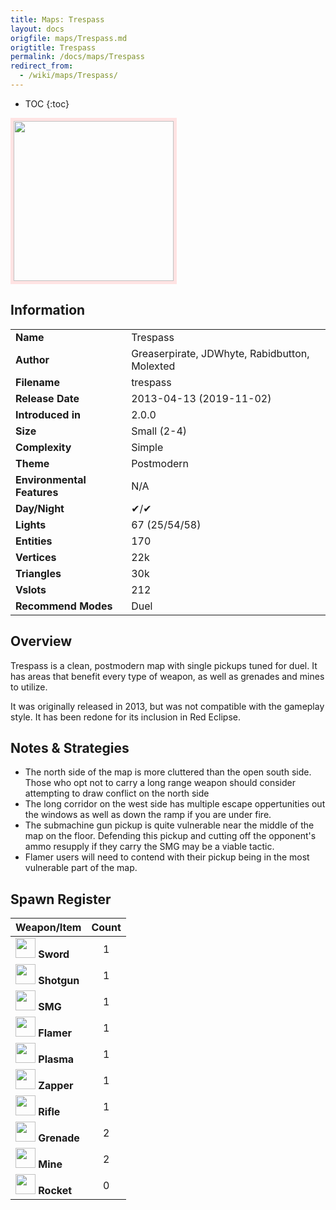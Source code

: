 ```yaml
---
title: Maps: Trespass
layout: docs
origfile: maps/Trespass.md
origtitle: Trespass
permalink: /docs/maps/Trespass
redirect_from:
  - /wiki/maps/Trespass/
---
```

* TOC
{:toc}
<img style='border:5px solid #ffe0e0e0' src="../images/maps/trespass/trespass.png" width="256px" />

## Information

|                            |                                               |
|----------------------------|-----------------------------------------------|
| **Name**                   | Trespass                                      |
| **Author**                 | Greaserpirate, JDWhyte, Rabidbutton, Molexted |
| **Filename**               | trespass                                      |
| **Release Date**           | 2013-04-13 (2019-11-02)                       |
| **Introduced in**          | 2.0.0                                         |
| **Size**                   | Small (2-4)                                   |
| **Complexity**             | Simple                                        |
| **Theme**                  | Postmodern                                    |
| **Environmental Features** | N/A                                           |
| **Day/Night**              | ✔/✔                                           |
| **Lights**                 | 67 (25/54/58)                                 |
| **Entities**               | 170                                           |
| **Vertices**               | 22k                                           |
| **Triangles**              | 30k                                           |
| **Vslots**                 | 212                                           |
| **Recommend Modes**        | Duel                                          |

## Overview
Trespass is a clean, postmodern map with single pickups tuned for duel. It has areas that benefit every type of weapon, as well as grenades and mines to utilize.

It was originally released in 2013, but was not compatible with the gameplay style. It has been redone for its inclusion in Red Eclipse.


## Notes & Strategies

- The north side of the map is more cluttered than the open south side. Those who opt not to carry a long range weapon should consider attempting to draw conflict on the north side
- The long corridor on the west side has multiple escape oppertunities out the windows as well as down the ramp if you are under fire.
- The submachine gun pickup is quite vulnerable near the middle of the map on the floor. Defending this pickup and cutting off the opponent's ammo resupply if they carry the SMG may be a viable tactic.
- Flamer users will need to contend with their pickup being in the most vulnerable part of the map.

## Spawn Register

| Weapon/Item                                                         | Count |
|---------------------------------------------------------------------|:-----:|
| <img src="../images/weapons/sword.png" width="32px"/> **Sword**     |   1   |
| <img src="../images/weapons/shotgun.png" width="32px"/> **Shotgun** |   1   |
| <img src="../images/weapons/smg.png" width="32px"/> **SMG**         |   1   |
| <img src="../images/weapons/flamer.png" width="32px"/> **Flamer**   |   1   |
| <img src="../images/weapons/plasma.png" width="32px"/> **Plasma**   |   1   |
| <img src="../images/weapons/zapper.png" width="32px"/> **Zapper**   |   1   |
| <img src="../images/weapons/rifle.png" width="32px"/> **Rifle**     |   1   |
| <img src="../images/weapons/grenade.png" width="32px"/> **Grenade** |   2   |
| <img src="../images/weapons/mine.png" width="32px"/> **Mine**       |   2   |
| <img src="../images/weapons/rocket.png" width="32px"/> **Rocket**   |   0   |
